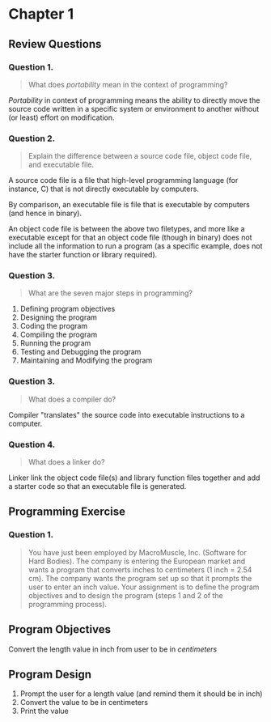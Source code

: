 # Chapter 1

## Review Questions

### Question 1.
> What does *portability* mean in the context of programming?

*Portability* in context of programming means the ability to directly move the source code
written in a specific system or environment to another without (or least) effort on modification.

### Question 2.
> Explain the difference between a source code file, object code file, and executable file.

A source code file is a file that high-level programming language (for instance, C) that is not
directly executable by computers.

By comparison, an executable file is file that is executable by computers (and hence in binary).

An object code file is between the above two filetypes, and more like a executable
except for that an object code file (though in binary) does not include all the information to
run a program (as a specific example, does not have the starter function or library required).

### Question 3.
> What are the seven major steps in programming?

1. Defining program objectives
2. Designing the program
3. Coding the program
4. Compiling the program
5. Running the program
6. Testing and Debugging the program
7. Maintaining and Modifying the program

### Question 3.
> What does a compiler do?

Compiler "translates" the source code into executable instructions to a computer.

### Question 4.
> What does a linker do?

Linker link the object code file(s) and library function files together and add a starter code
so that an executable file is generated.

## Programming Exercise

### Question 1.
> You have just been employed by MacroMuscle, Inc. (Software for Hard Bodies). The 
company is entering the European market and wants a program that converts inches 
to centimeters (1 inch = 2.54 cm). The company wants the program set up so that it 
prompts the user to enter an inch value. Your assignment is to define the program 
objectives and to design the program (steps 1 and 2 of the programming process).

Program Objectives
------------------
Convert the length value in inch from user to be in *centimeters*

Program Design
--------------
1. Prompt the user for a length value (and remind them it should be in inch)
2. Convert the value to be in centimeters
3. Print the value

